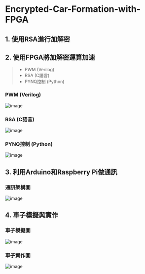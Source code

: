# Encrypted-Car-Formation-with-FPGA
## 1. 使用RSA進行加解密
## 2. 使用FPGA將加解密運算加速
>    - PWM (Verilog)
>    - RSA (C語言)
>    - PYNQ控制 (Python)
### PWM (Verilog)
![image](https://user-images.githubusercontent.com/83625018/117638411-619fed80-b1b5-11eb-9329-bf9c1d741b95.png)
### RSA (C語言)
![image](https://user-images.githubusercontent.com/83625018/117638581-90b65f00-b1b5-11eb-9cbc-f2a9ba4faa1d.png)
### PYNQ控制 (Python)
![image](https://user-images.githubusercontent.com/83625018/117638526-7ed4bc00-b1b5-11eb-8502-81d827bbaf45.png)

## 3. 利用Arduino和Raspberry Pi做通訊
### 通訊架構圖
![image](https://user-images.githubusercontent.com/83625018/117637748-b0995300-b1b4-11eb-8099-3ea191fd11f4.png)

## 4. 車子模擬與實作
### 車子模擬圖
![image](https://user-images.githubusercontent.com/83625018/117637490-6ca64e00-b1b4-11eb-8fa3-c8f2d51bddd4.png)
### 車子實作圖
![image](https://user-images.githubusercontent.com/83625018/117637530-7465f280-b1b4-11eb-961c-e5ea999c7a81.png)
